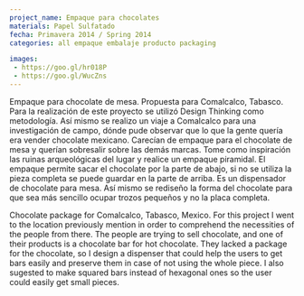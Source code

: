 ```yaml
---
project_name: Empaque para chocolates
materials: Papel Sulfatado
fecha: Primavera 2014 / Spring 2014
categories: all empaque embalaje producto packaging

images:
 - https://goo.gl/hr018P
 - https://goo.gl/WucZns
---
```


Empaque para chocolate de mesa. Propuesta para Comalcalco, Tabasco. Para la realización de este proyecto se utilizó Design Thinking como metodología. Así mismo se realizo un viaje a Comalcalco para una investigación de campo, dónde pude observar que lo que la gente quería era vender chocolate mexicano. Carecían de empaque para el chocolate de mesa y querían sobresalir sobre las demás marcas. Tome como inspiración las ruinas arqueológicas del lugar y realice un empaque piramidal. El empaque permite sacar el chocolate por la parte de abajo, si no se utiliza la pieza completa se puede guardar en la parte de arriba. Es un dispensador de chocolate para mesa. Así mismo se rediseño la forma del chocolate para que sea más sencillo ocupar trozos pequeños y no la placa completa.


Chocolate package for Comalcalco, Tabasco, Mexico. For this project I went to the location previously mention in order to comprehend the necessities of the people from there. The people are trying to sell chocolate, and one of their products is a chocolate bar for hot chocolate. They lacked a package for the chocolate, so I design a dispenser that could help the users to get bars easily and preserve them in case of not using the whole piece. I also sugested to make squared bars instead of hexagonal ones so the user could easily get small pieces.
